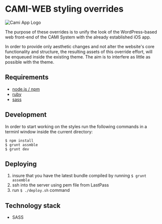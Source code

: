 # CAMI-WEB styling overrides

![Cami App Logo](../application/ios/Cami/Image.xcassets/AppIcon.appiconset/cami-ios-app-icon-183.png)

The purpose of these overrides is to unify the look of the WordPress-based web front-end of the CAMI System with the already established iOS app.

In order to provide only aesthetic changes and not alter the website's core functionality and structure, the resulting assets of this override effort, will be enqueued inside the existing theme. The aim is to interfere as little as possible with the theme.

## Requirements

* [node.js / npm](https://nodejs.org/en/download/package-manager/)
* [ruby](https://www.ruby-lang.org/en/documentation/installation/)
* [sass](http://sass-lang.com/install)

## Development

In order to start working on the styles run the following commands in a terminl window inside the current directory:

```
$ npm install
$ grunt assmble
$ grunt dev
```

## Deploying

1. insure that you have the latest bundle compiled by running `$ grunt assemble`
2. ssh into the server using pem file from LastPass
3. run `$ ./deploy.sh` command

## Technology stack

* SASS
